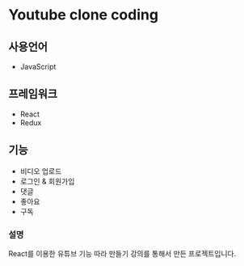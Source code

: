 # Youtube clone coding 

##  사용언어
 -  JavaScript 
## 프레임워크
 - React
 - Redux
## 기능
 - 비디오 업로드 
 - 로그인 & 회원가입 
 - 댓글 
 - 좋아요
 - 구독
 
### 설명
React를 이용한 유튜브 기능 따라 만들기 강의를 통해서 만든 프로젝트입니다.


